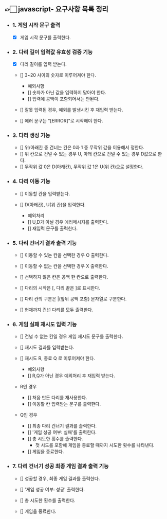 ## 👉🏻 javascript- 요구사항 목록 정리

- ### 1. 게임 시작 문구 출력

  - [x] 게임 시작 문구를 출력한다.

- ### 2. 다리 길이 입력값 유효성 검증 기능

  - [x] 다리 길이를 입력 받는다.
  - [] 3~20 사이의 숫자로 이루어져야 한다.

    - 예외사항
    - [] 숫자가 아닌 값을 입력하지 말아야 한다.
    - [] 입력에 공백이 포함되어서는 안된다.

  - [] 잘못 입력된 경우, 예외를 발생시킨 후 재입력 받는다.
  - [] 에러 문구는 "[ERROR]"로 시작해야 한다.

- ### 3. 다리 생성 기능

  - [] 위/아래칸 중 건너는 칸은 0과 1 중 무작위 값을 이용해서 정한다.
  - [] 위 칸으로 건널 수 있는 경우 U, 아래 칸으로 건널 수 있는 경우 D값으로 한다.
  - [] 무작위 값 0은 D(아래칸), 무작위 값 1은 U(위 칸)으로 설정한다.

- ### 4. 다리 이동 기능

  - [] 이동할 칸을 입력받는다.
  - [] D(아래칸), U(위 칸)을 입력한다.

    - 예외처리
    - [] U,D가 아닐 경우 에러메시지를 출력한다.
    - [] 재입력 문구를 출력한다.

- ### 5. 다리 건너기 결과 출력 기능

  - [] 이동할 수 있는 칸을 선택한 경우 O 출력한다.
  - [] 이동할 수 없는 칸을 선택한 경우 X 출력한다.
  - [] 선택하지 않은 칸은 공백 한 칸으로 출력한다.

  - [] 다리의 시작은 [, 다리 끝은 ]로 표시한다.
  - [] 다리 칸의 구분은 |(앞뒤 공백 포함) 문자열로 구분한다.
  - [] 현재까지 건넌 다리를 모두 출력한다.

- ### 6. 게임 실패 재시도 입력 기능

  - [] 건널 수 없는 칸일 경우 게임 재시도 문구를 출력한다.
  - [] 재시도 결과를 입력받는다.
  - [] 재시도 R, 종료 Q 로 이루어져야 한다.

    - 예외사항
    - [] R,Q가 아닌 경우 예외처리 후 재입력 받는다.

  - R인 경우

    - [] 처음 만든 다리를 재사용한다.
    - [] 이동할 칸 입력받는 문구를 출력한다.

  - Q인 경우
    - [] 최종 다리 건너기 결과를 출력한다.
    - [] '게임 성공 여부: 실패'를 출력한다.
    - [] 총 시도한 횟수를 출력한다.
      - 첫 시도를 포함해 게임을 종료할 때까지 시도한 횟수를 나타낸다.
    - [] 게임을 종료한다.

- ### 7. 다리 건너기 성공 최종 게임 결과 출력 기능

  - [] 성공할 경우, 최종 게임 결과를 출력한다.

  - [] '게임 성공 여부: 성공' 출력한다.
  - [] 총 시도한 횟수를 출력한다.
  - [] 게임을 종료한다.
